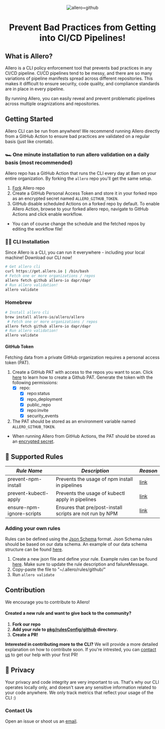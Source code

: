 <p align="center">
 <img src="./static/allero_banner.png" alt="allero=github" border="0" />
</p>

<h1 align="center">
 Prevent Bad Practices from Getting into CI/CD Pipelines!
</h1>


## What is Allero?
Allero is a CLI policy enforcement tool that prevents bad practices in any CI/CD pipeline.
CI/CD pipelines tend to be messy, and there are so many variations of pipeline manifests spread across different repositories.
This makes it difficult to ensure security, code quality, and compliance standards are in place in every pipeline.

By running Allero, you can easily reveal and prevent problematic pipelines across multiple oragnizations and repositories.


## Getting Started
Allero CLI can be run from anywhere! We recommend running Allero directly from a GitHub Action to ensure bad practices are validated on a regular basis (just like crontab).

### 🏎️ One minute installation to run allero validation on a daily basis (most recommended)
Allero repo has a GitHub Action that runs the CLI every day at 8am on your entire organization. By forking the `allero` repo you'll get the same setup.
1. [Fork](https://github.com/allero-io/allero/fork) Allero repo
2. Create a GitHub Personal Access Token and store it in your forked repo as an encrypted secret named `ALLERO_GITHUB_TOKEN`.
3. GitHub disable scheduled Actions on a forked repo by default. To enable Allero Action, browse to your forked allero repo, navigate to GitHub Actions and click enable workflow. 

* You can of course change the schedule and the fetched repos by editing the workflow file!

### 👩‍💻 CLI Installation
Since Allero is a CLI, you can run it everywhere - including your local machine! Download our CLI now!

```bash
# Get allero cli
curl https://get.allero.io | /bin/bash
# Fetch one or more organizations / repos
allero fetch github allero-io dapr/dapr
# Run allero validation!
allero validate
```
### Homebrew
```bash
# Install allero cli
brew install allero-io/allero/allero
 # Fetch one or more organizations / repos
allero fetch github allero-io dapr/dapr
# Run allero validation!
allero validate
```
#### GitHub Token
Fetching data from a private GitHub organization requires a personal access token (PAT).
1. Create a GitHub PAT with access to the repos you want to scan. Click [here](https://docs.github.com/en/authentication/keeping-your-account-and-data-secure/creating-a-personal-access-token#creating-a-token) to learn how to create a Github PAT.
Generate the token with the following permissions:
    - [x]  repo:
        - [x]  repo:status
        - [x]  repo_deployment
        - [x]  public_repo
        - [x]  repo:invite
        - [x]  security_events

2. The PAT should be stored as an environment variable named `ALLERO_GITHUB_TOKEN`.
- When running Allero from GitHub Actions, the PAT should be stored as an [encrypted secret](https://docs.github.com/en/actions/security-guides/encrypted-secrets#creating-encrypted-secrets-for-a-repository).

## 🚨 Supported Rules
| _Rule Name_               | _Description_                                            | _Reason_                                                                                                               |
| ------------------------- | -------------------------------------------------------- | ---------------------------------------------------------------------------------------------------------------------- |
| prevent-npm-install       | Prevents the usage of npm install in pipelines           | [link](https://betterprogramming.pub/npm-ci-vs-npm-install-which-should-you-use-in-your-node-js-projects-51e07cb71e26) |
| prevent-kubectl-apply     | Prevents the usage of kubectl apply in pipelines         | [link](https://medium.com/@RedBaronDr1/helm-vs-kubectl-5aaf2dba7d71)                                                   |
| ensure-npm-ignore-scripts | Ensures that pre/post-install scripts are not run by NPM | [link](https://snyk.io/blog/ten-npm-security-best-practices/)                                                     |

### Adding your own rules
Rules can be defined using the [Json Schema](https://json-schema.org/) format. Json Schema rules should be based on our data schema. An example of our data schema structure can be found [here](https://github.com/allero-io/allero/tree/main/examples/github/data-schema-example.json).
1. Create a new json file and define your rule. Example rules can be found [here](https://github.com/allero-io/allero/tree/main/examples).
Make sure to update the rule description and failureMessage.
2. Copy-paste the file to "~/.allero/rules/github/"
3. Run `allero validate`
## Contribution
We encourage you to contribute to Allero!
#### Created a new rule and want to give back to the community?
1. **Fork our repo**
2. **Add your rule to [pkg/rulesConfig/github](https://github.com/allero-io/allero/tree/main/pkg/rulesConfig/defaultRules/github) directory.**
3. **Create a PR!**

**Interested in contributing more to the CLI?**
We will provide a more detailed explanation on how to contribute soon. If you're intrested, you can [contact us](mailto:contact@allero.io) to get our help with your first PR!

## 🔏 Privacy
Your privacy and code integrity are very important to us. That's why our CLI operates locally only, and doesn't save any sensitive information related to your code anywhere. We only track metrics that reflect your usage of the CLI :)
### Contact Us
Open an issue or shoot us an [email](mailto:contact@allero.io).
